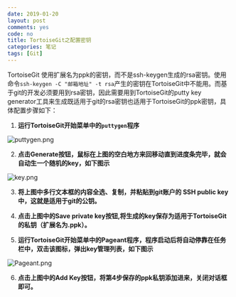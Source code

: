```yaml
---
date: 2019-01-20
layout: post
comments: yes
code: no
title: TortoiseGit之配置密钥
categories: 笔记
tags: [Git]
---
```


TortoiseGit 使用扩展名为ppk的密钥，而不是ssh-keygen生成的rsa密钥。使用命令`ssh-keygen -C "邮箱地址" -t rsa`产生的密钥在TortoiseGit中不能用。而基于git的开发必须要用到rsa密钥，因此需要用到TortoiseGit的putty key generator工具来生成既适用于git的rsa密钥也适用于TortoiseGit的ppk密钥，具体配置步骤如下：

 1. **运行TortoiseGit开始菜单中的`puttygen`程序**

  ![puttygen.png][1]

 2. **点击Generate按钮，鼠标在上图的空白地方来回移动直到进度条完毕，就会自动生一个随机的key，如下图示**

  ![key.png][2]

 3. **将上图中多行文本框的内容全选、复制，并粘贴到git账户的 SSH public key中，这就是适用于git的公钥。**

 4. **点击上图中的Save private key按钮,将生成的key保存为适用于TortoiseGit的私钥（扩展名为.ppk）。**

 5. **运行TortoiseGit开始菜单中的Pageant程序，程序启动后将自动停靠在任务栏中，双击该图标，弹出key管理列表，如下图示**

  ![Pageant.png][3]

 6. **点击上图中的Add Key按钮，将第4步保存的ppk私钥添加进来，关闭对话框即可。**

  [1]: https://wangdaodao.com/usr/uploads/2019/01/3048424348.png
  [2]: https://wangdaodao.com/usr/uploads/2019/01/3942870075.png
  [3]: https://wangdaodao.com/usr/uploads/2019/01/123226250.png